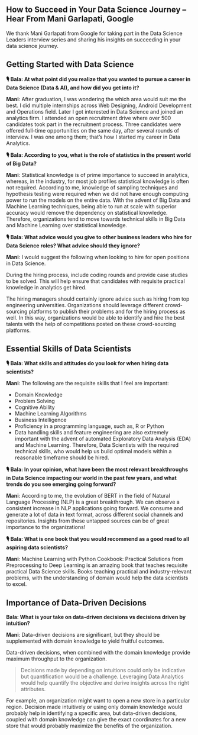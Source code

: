 ## How to Succeed in Your Data Science Journey – Hear From Mani Garlapati, Google

We thank Mani Garlapati from Google for taking part in the Data Science Leaders interview series and sharing his insights on succeeding in your data science journey.


## Getting Started with Data Science
**🎙️ Bala: At what point did you realize that you wanted to pursue a career in Data Science (Data & AI), and how did you get into it?**

**Mani**: After graduation, I was wondering the which area would suit me the best. I did multiple internships across Web Designing, Android Development and Operations field. Later I got interested in Data Science and joined an analytics firm. I attended an open recruitment drive where over 500 candidates took part in the recruitment process. Three candidates were offered full-time opportunities on the same day, after several rounds of interview. I was one among them; that’s how I started my career in Data Analytics.

**🎙️ Bala: According to you, what is the role of statistics in the present world of Big Data?**

**Mani**: Statistical knowledge is of prime importance to succeed in analytics, whereas, in the industry, for most job profiles statistical knowledge is often not required. According to me, knowledge of sampling techniques and hypothesis testing were required when we did not have enough computing power to run the models on the entire data. With the advent of Big Data and Machine Learning techniques, being able to run at scale with superior accuracy would remove the dependency on statistical knowledge. Therefore, organizations tend to move towards technical skills in Big Data and Machine Learning over statistical knowledge.

**🎙️ Bala: What advice would you give to other business leaders who hire for Data Science roles? What advice should they ignore?**

**Mani**: I would suggest the following when looking to hire for open positions in Data Science.

During the hiring process, include coding rounds and provide case studies to be solved. This will help ensure that candidates with requisite practical knowledge in analytics get hired.

The hiring managers should certainly ignore advice such as hiring from top engineering universities. Organizations should leverage different crowd-sourcing platforms to publish their problems and for the hiring process as well. In this way, organizations would be able to identify and hire the best talents with the help of competitions posted on these crowd-sourcing platforms.

## Essential Skills of Data Scientists
**🎙️ Bala: What skills and attitudes do you look for when hiring data scientists?**

**Mani**: The following are the requisite skills that I feel are important:

- Domain Knowledge
- Problem Solving
- Cognitive Ability
- Machine Learning Algorithms
- Business Intelligence
- Proficiency in a programming language, such as, R or Python
- Data handling skills and feature engineering are also extremely important with the advent of automated Exploratory Data Analysis (EDA) and Machine Learning. 
Therefore, Data Scientists with the required technical skills, who would help us build optimal models within a reasonable timeframe should be hired.

**🎙️ Bala: In your opinion, what have been the most relevant breakthroughs in Data Science impacting our world in the past few years, and what trends do you see emerging going forward?**

**Mani**: According to me, the evolution of BERT in the field of Natural Language Processing (NLP) is a great breakthrough. We can observe a consistent increase in NLP applications going forward. We consume and generate a lot of data in text format, across different social channels and repositories. Insights from these untapped sources can be of great importance to the organizations!

**🎙️ Bala: What is one book that you would recommend as a good read to all aspiring data scientists?**

**Mani**: Machine Learning with Python Cookbook: Practical Solutions from Preprocessing to Deep Learning is an amazing book that teaches requisite practical Data Science skills. Books teaching practical and industry-relevant problems, with the understanding of domain would help the data scientists to excel.

## Importance of Data-Driven Decisions
**Bala: What is your take on data-driven decisions vs decisions driven by intuition?**

**Mani**: Data-driven decisions are significant, but they should be supplemented with domain knowledge to yield fruitful outcomes.

Data-driven decisions, when combined with the domain knowledge provide maximum throughput to the organization.

> Decisions made by depending on intuitions could only be indicative but quantification would be a challenge. Leveraging Data Analytics would help quantify the objective and derive insights across the right attributes.

For example, an organization might want to open a new store in a particular region. Decision made intuitively or using only domain knowledge would probably help in identifying a specific area, but data-driven decisions, coupled with domain knowledge can give the exact coordinates for a new store that would probably maximize the benefits of the organization.